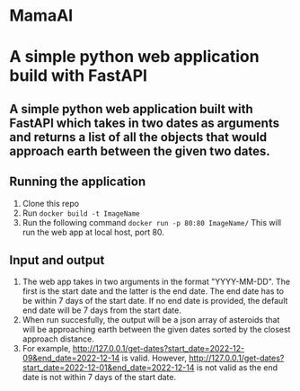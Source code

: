# MamaAI

# A simple python web application build with FastAPI

## A simple python web application built with FastAPI which takes in two dates as arguments and returns a list of all the objects that would approach earth between the given two dates. 

## Running the application 
1. Clone this repo 
2. Run `docker build -t ImageName` 
3. Run the following command `docker run -p 80:80 ImageName/`
This will run the web app at local host, port 80. 

## Input and output 
1. The web app takes in two arguments in the format "YYYY-MM-DD". The first is the start date and the latter is the end date. The end date has to be within 7 days of the start date. If no end date is provided, the default end date will be 7 days from the start date. 
2. When run succesfully, the output will be a json array of asteroids that will be approaching earth between the given dates sorted by the closest approach distance. 
3. For example, http://127.0.0.1/get-dates?start_date=2022-12-09&end_date=2022-12-14 is valid. However, http://127.0.0.1/get-dates?start_date=2022-12-01&end_date=2022-12-14 is not valid as the end date is not within 7 days of the start date. 
